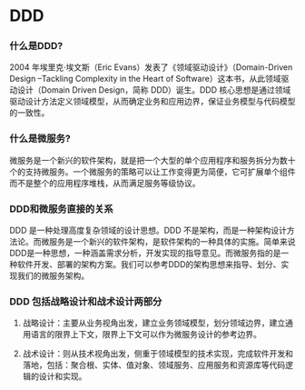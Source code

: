 # DDD

### 什么是DDD?
  2004 年埃里克·埃文斯（Eric Evans）发表了《领域驱动设计》（Domain-Driven Design –Tackling Complexity in the Heart of Software）这本书，从此领域驱动设计（Domain Driven Design，简称 DDD）诞生。DDD 核心思想是通过领域驱动设计方法定义领域模型，从而确定业务和应用边界，保证业务模型与代码模型的一致性。

### 什么是微服务?
  微服务是一个新兴的软件架构，就是把一个大型的单个应用程序和服务拆分为数十个的支持微服务。一个微服务的策略可以让工作变得更为简便，它可扩展单个组件而不是整个的应用程序堆栈，从而满足服务等级协议。

### DDD和微服务直接的关系
  DDD 是一种处理高度复杂领域的设计思想。DDD 不是架构，而是一种架构设计方法论。而微服务是一个新兴的软件架构，是软件架构的一种具体的实施。简单来说DDD是一种思想，一种涵盖需求分析，开发实现的指导意见。而微服务指的是一种软件开发、部署的架构方案。我们可以参考DDD的架构思想来指导、划分、实现我们的微服务架构。

### DDD 包括战略设计和战术设计两部分

1. 战略设计：主要从业务视角出发，建立业务领域模型，划分领域边界，建立通用语言的限界上下文，限界上下文可以作为微服务设计的参考边界。

2. 战术设计：则从技术视角出发，侧重于领域模型的技术实现，完成软件开发和落地，包括：聚合根、实体、值对象、领域服务、应用服务和资源库等代码逻辑的设计和实现。
